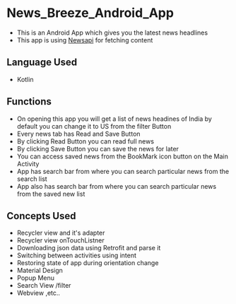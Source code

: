 # News_Breeze_Android_App
* This is an Android App which gives you the latest news headlines
* This app is using [Newsapi](https://newsapi.org/) for fetching content 
## Language Used
* Kotlin
## Functions
* On opening this app you will get a list of news headines of India by default you can change it to US from the filter Button
* Every news tab has Read and Save Button
* By clicking Read Button you can read full news
* By clicking Save Button you can save the news for later
* You can access saved news from the BookMark icon button on the Main Activity 
* App  has search bar from where you can search particular news from the search list 
* App also has search bar from where you can search particular news from the saved new list 
## Concepts Used 
* Recycler view and it's adapter 
* Recycler view onTouchListner
* Downloading json data using Retrofit and parse it 
* Switching between activities using intent 
* Restoring state of app during orientation change 
* Material Design 
* Popup Menu 
* Search View /filter 
* Webview ,etc..



